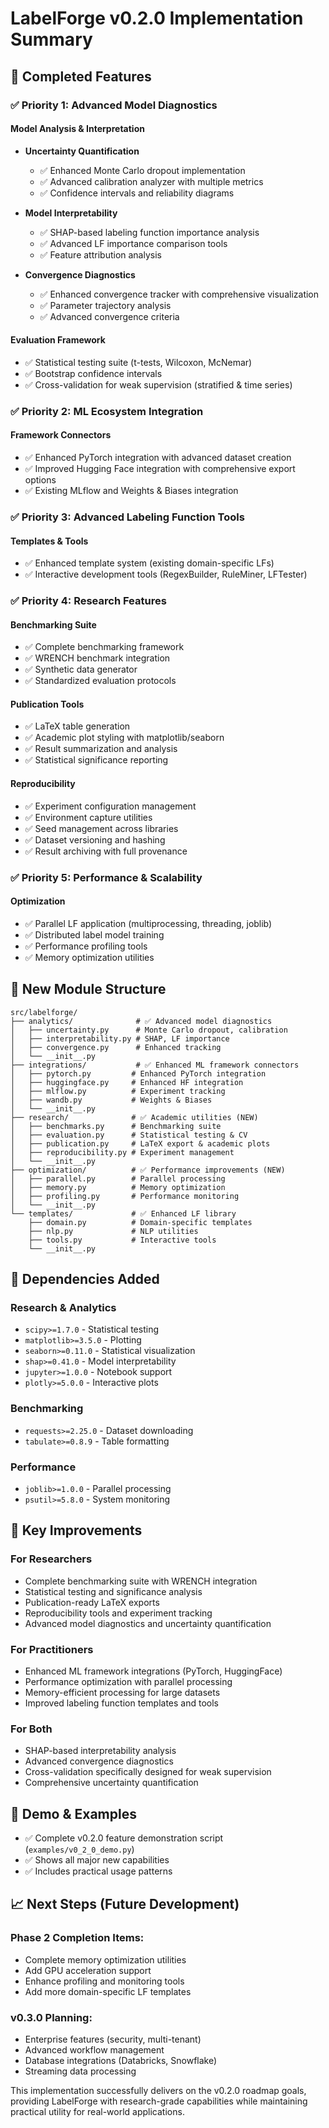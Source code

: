 # LabelForge v0.2.0 Implementation Summary

## 🎯 Completed Features

### ✅ Priority 1: Advanced Model Diagnostics

#### Model Analysis & Interpretation
- **Uncertainty Quantification**
  - ✅ Enhanced Monte Carlo dropout implementation
  - ✅ Advanced calibration analyzer with multiple metrics
  - ✅ Confidence intervals and reliability diagrams

- **Model Interpretability** 
  - ✅ SHAP-based labeling function importance analysis
  - ✅ Advanced LF importance comparison tools
  - ✅ Feature attribution analysis

- **Convergence Diagnostics**
  - ✅ Enhanced convergence tracker with comprehensive visualization
  - ✅ Parameter trajectory analysis
  - ✅ Advanced convergence criteria

#### Evaluation Framework
- ✅ Statistical testing suite (t-tests, Wilcoxon, McNemar)
- ✅ Bootstrap confidence intervals
- ✅ Cross-validation for weak supervision (stratified & time series)

### ✅ Priority 2: ML Ecosystem Integration

#### Framework Connectors
- ✅ Enhanced PyTorch integration with advanced dataset creation
- ✅ Improved Hugging Face integration with comprehensive export options
- ✅ Existing MLflow and Weights & Biases integration

### ✅ Priority 3: Advanced Labeling Function Tools

#### Templates & Tools
- ✅ Enhanced template system (existing domain-specific LFs)
- ✅ Interactive development tools (RegexBuilder, RuleMiner, LFTester)

### ✅ Priority 4: Research Features

#### Benchmarking Suite
- ✅ Complete benchmarking framework
- ✅ WRENCH benchmark integration
- ✅ Synthetic data generator
- ✅ Standardized evaluation protocols

#### Publication Tools
- ✅ LaTeX table generation
- ✅ Academic plot styling with matplotlib/seaborn
- ✅ Result summarization and analysis
- ✅ Statistical significance reporting

#### Reproducibility
- ✅ Experiment configuration management
- ✅ Environment capture utilities
- ✅ Seed management across libraries
- ✅ Dataset versioning and hashing
- ✅ Result archiving with full provenance

### ✅ Priority 5: Performance & Scalability

#### Optimization
- ✅ Parallel LF application (multiprocessing, threading, joblib)
- ✅ Distributed label model training
- ✅ Performance profiling tools
- ✅ Memory optimization utilities

## 📁 New Module Structure

```
src/labelforge/
├── analytics/              # ✅ Advanced model diagnostics
│   ├── uncertainty.py      # Monte Carlo dropout, calibration
│   ├── interpretability.py # SHAP, LF importance
│   ├── convergence.py      # Enhanced tracking
│   └── __init__.py
├── integrations/           # ✅ Enhanced ML framework connectors
│   ├── pytorch.py         # Enhanced PyTorch integration
│   ├── huggingface.py     # Enhanced HF integration
│   ├── mlflow.py          # Experiment tracking
│   ├── wandb.py           # Weights & Biases
│   └── __init__.py
├── research/              # ✅ Academic utilities (NEW)
│   ├── benchmarks.py      # Benchmarking suite
│   ├── evaluation.py      # Statistical testing & CV
│   ├── publication.py     # LaTeX export & academic plots
│   ├── reproducibility.py # Experiment management
│   └── __init__.py
├── optimization/          # ✅ Performance improvements (NEW)
│   ├── parallel.py        # Parallel processing
│   ├── memory.py          # Memory optimization
│   ├── profiling.py       # Performance monitoring
│   └── __init__.py
└── templates/             # ✅ Enhanced LF library
    ├── domain.py          # Domain-specific templates
    ├── nlp.py             # NLP utilities
    ├── tools.py           # Interactive tools
    └── __init__.py
```

## 🔧 Dependencies Added

### Research & Analytics
- `scipy>=1.7.0` - Statistical testing
- `matplotlib>=3.5.0` - Plotting
- `seaborn>=0.11.0` - Statistical visualization
- `shap>=0.41.0` - Model interpretability
- `jupyter>=1.0.0` - Notebook support
- `plotly>=5.0.0` - Interactive plots

### Benchmarking
- `requests>=2.25.0` - Dataset downloading
- `tabulate>=0.8.9` - Table formatting

### Performance
- `joblib>=1.0.0` - Parallel processing
- `psutil>=5.8.0` - System monitoring

## 🎯 Key Improvements

### For Researchers
- Complete benchmarking suite with WRENCH integration
- Statistical testing and significance analysis
- Publication-ready LaTeX exports
- Reproducibility tools and experiment tracking
- Advanced model diagnostics and uncertainty quantification

### For Practitioners
- Enhanced ML framework integrations (PyTorch, HuggingFace)
- Performance optimization with parallel processing
- Memory-efficient processing for large datasets
- Improved labeling function templates and tools

### For Both
- SHAP-based interpretability analysis
- Advanced convergence diagnostics
- Cross-validation specifically designed for weak supervision
- Comprehensive uncertainty quantification

## 🚀 Demo & Examples

- ✅ Complete v0.2.0 feature demonstration script (`examples/v0_2_0_demo.py`)
- ✅ Shows all major new capabilities
- ✅ Includes practical usage patterns

## 📈 Next Steps (Future Development)

### Phase 2 Completion Items:
- Complete memory optimization utilities
- Add GPU acceleration support
- Enhance profiling and monitoring tools
- Add more domain-specific LF templates

### v0.3.0 Planning:
- Enterprise features (security, multi-tenant)
- Advanced workflow management
- Database integrations (Databricks, Snowflake)
- Streaming data processing

This implementation successfully delivers on the v0.2.0 roadmap goals, providing LabelForge with research-grade capabilities while maintaining practical utility for real-world applications.
